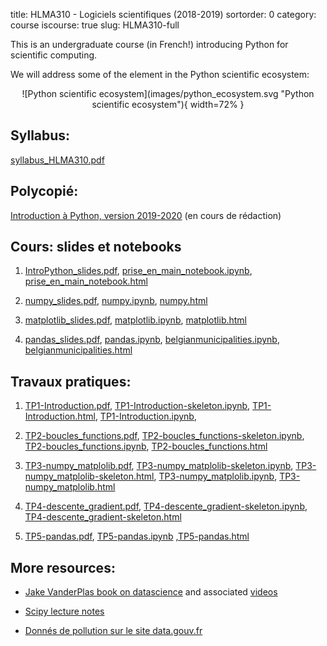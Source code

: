 title: HLMA310 - Logiciels scientifiques (2018-2019)
sortorder: 0
category: course
iscourse: true
slug: HLMA310-full


This is an undergraduate course (in French!) introducing Python for scientific computing.

We will address some of the element in the Python scientific ecosystem:

<center>
![Python scientific ecosystem](images/python_ecosystem.svg "Python scientific ecosystem"){ width=72% }
</center>

## Syllabus:
[syllabus_HLMA310.pdf](/enseignement/Montpellier/HLMA310/syllabus_HLMA310.pdf)

## Polycopié:
[Introduction à Python, version 2019-2020](/enseignement/Montpellier/HLMA310/IntroPython.pdf) (en cours de rédaction)


## Cours: slides et notebooks

1. [IntroPython_slides.pdf](/enseignement/Montpellier/HLMA310/IntroPython_slides.pdf), [prise_en_main_notebook.ipynb](/enseignement/Montpellier/HLMA310/prise_en_main_notebook.ipynb), [prise_en_main_notebook.html](http://nbviewer.jupyter.org/url/josephsalmon.eu/enseignement/Montpellier/HLMA310/prise_en_main_notebook.ipynb)


1. [numpy_slides.pdf](/enseignement/Montpellier/HLMA310/numpy_slides.pdf), [numpy.ipynb](/enseignement/Montpellier/HLMA310/numpy.ipynb),
[numpy.html](http://nbviewer.jupyter.org/url/josephsalmon.eu/enseignement/Montpellier/HLMA310/numpy.ipynb)


1. [matplotlib_slides.pdf](/enseignement/Montpellier/HLMA310/matplotlib_slides.pdf), [matplotlib.ipynb](/enseignement/Montpellier/HLMA310/matplotlib.ipynb), [matplotlib.html](http://nbviewer.jupyter.org/url/josephsalmon.eu/enseignement/Montpellier/HLMA310/matplotlib.ipynb)


1. [pandas_slides.pdf](/enseignement/Montpellier/HLMA310/pandas_slides.pdf), [pandas.ipynb](/enseignement/Montpellier/HLMA310/pandas.ipynb), [belgianmunicipalities.ipynb](/enseignement/Montpellier/HLMA310/belgianmunicipalities.ipynb), [belgianmunicipalities.html](http://nbviewer.jupyter.org/url/josephsalmon.eu/enseignement/Montpellier/HLMA310/belgianmunicipalities.ipynb)


## Travaux pratiques:

1. [TP1-Introduction.pdf](/enseignement/Montpellier/HLMA310/TP1-Introduction.pdf),
[TP1-Introduction-skeleton.ipynb](/enseignement/Montpellier/HLMA310/TP1-Introduction-skeleton.ipynb),
[TP1-Introduction.html](http://nbviewer.jupyter.org/url/josephsalmon.eu/enseignement/Montpellier/HLMA310/TP1-Introduction.ipynb),
[TP1-Introduction.ipynb](/enseignement/Montpellier/HLMA310/TP1-Introduction.ipynb),

1. [TP2-boucles_functions.pdf](/enseignement/Montpellier/HLMA310/TP2-boucles_functions.pdf),
[TP2-boucles_functions-skeleton.ipynb](/enseignement/Montpellier/HLMA310/TP2-boucles_functions-skeleton.ipynb),
[TP2-boucles_functions.ipynb](/enseignement/Montpellier/HLMA310/TP2-boucles_functions.ipynb),
[TP2-boucles_functions.html](http://nbviewer.jupyter.org/url/josephsalmon.eu/enseignement/Montpellier/HLMA310/TP2-boucles_functions.ipynb)


1. [TP3-numpy_matplolib.pdf](/enseignement/Montpellier/HLMA310/TP3-numpy_matplolib.pdf), [TP3-numpy_matplolib-skeleton.ipynb](/enseignement/Montpellier/HLMA310/TP3-numpy_matplolib-skeleton.ipynb),
[TP3-numpy_matplolib-skeleton.html](https://nbviewer.jupyter.org/url/josephsalmon.eu/enseignement/Montpellier/HLMA310/TP3-numpy_matplolib-skeleton.ipynb), [TP3-numpy_matplolib.ipynb](/enseignement/Montpellier/HLMA310/TP3-numpy_matplolib.ipynb), [TP3-numpy_matplolib.html](http://nbviewer.jupyter.org/url/josephsalmon.eu/enseignement/Montpellier/HLMA310/TP3-numpy_matplolib.ipynb)

1. [TP4-descente_gradient.pdf](/enseignement/Montpellier/HLMA310/TP4-descente_gradient.pdf), [TP4-descente_gradient-skeleton.ipynb](/enseignement/Montpellier/HLMA310/TP4-descente_gradient-skeleton.ipynb), [TP4-descente_gradient-skeleton.html](http://nbviewer.jupyter.org/url/josephsalmon.eu/enseignement/Montpellier/HLMA310/TP4-descente_gradient-skeleton.ipynb)


1. [TP5-pandas.pdf](/enseignement/Montpellier/HLMA310/TP5-pandas.pdf), [TP5-pandas.ipynb](/enseignement/Montpellier/HLMA310/TP5-pandas.ipynb)
,[TP5-pandas.html](http://nbviewer.jupyter.org/url/josephsalmon.eu/enseignement/Montpellier/HLMA310/TP5-pandas.ipynb)


<!---


[TP2-boucles_functions.html](http://nbviewer.jupyter.org/url/josephsalmon.eu/enseignement/Montpellier/HLMA310/TP2-boucles_functions.ipynb)






1. [TP4-descente_gradient.pdf](/enseignement/Montpellier/HLMA310/TP4-descente_gradient.pdf), [TP4-descente_gradient.ipynb](/enseignement/Montpellier/HLMA310/TP4-descente_gradient.ipynb), [TP4-descente_gradient.html](http://nbviewer.jupyter.org/url/josephsalmon.eu/enseignement/Montpellier/HLMA310/TP4-descente_gradient.ipynb)

1. (TP noté) : [TP5-JeuDeLaVie.pdf](/enseignement/Montpellier/HLMA310/TP5-JeuDeLaVie.pdf), [TP-Note-draft.ipynb](/enseignement/Montpellier/HLMA310/TP-Note-draft.ipynb), [TP-Note-draft.html](http://nbviewer.jupyter.org/url/josephsalmon.eu/enseignement/Montpellier/HLMA310/TP-Note-draft.ipynb)

1. [TP6-pandas.pdf](/enseignement/Montpellier/HLMA310/TP6-pandas.pdf)

1. [TP7-pandas_pollution_occitanie.ipynb](/enseignement/Montpellier/HLMA310/TP7-pandas_pollution_occitanie.ipynb), [TP7-pandas_pollution_occitanie.html](http://nbviewer.jupyter.org/url/josephsalmon.eu/enseignement/Montpellier/HLMA310/TP7-pandas_pollution_occitanie.ipynb)

1. [TP8-matplotlib_animation.pdf](/enseignement/Montpellier/HLMA310/TP8-matplotlib_animation.pdf)
--->

## More resources:

- [Jake VanderPlas book on datascience](https://jakevdp.github.io/PythonDataScienceHandbook/)
and associated
[videos](http://jakevdp.github.io/blog/2017/03/03/reproducible-data-analysis-in-jupyter/)

- [Scipy lecture notes](https://www.scipy-lectures.org/)

- [Donnés de pollution sur le site data.gouv.fr](https://www.data.gouv.fr/fr/datasets/donnees-temps-reel-de-mesure-des-concentrations-de-polluants-atmospheriques-reglementes-1/)
